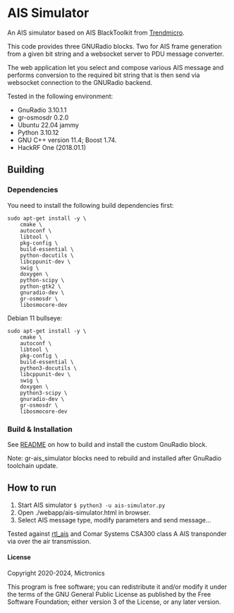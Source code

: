 # AIS Simulator

An AIS simulator based on AIS BlackToolkit from [Trendmicro](https://github.com/trendmicro/ais).

This code provides three GNURadio blocks. Two for AIS frame generation from a given bit string and
a websocket server to PDU message converter.

The web application let you select and compose various AIS message and performs conversion to the required bit string that is then send via websocket connection to the GNURadio backend.

Tested in the following environment:

- GnuRadio 3.10.1.1
- gr-osmosdr 0.2.0
- Ubuntu 22.04 jammy
- Python 3.10.12
- GNU C++ version 11.4; Boost 1.74.
- HackRF One (2018.01.1)

## Building

### Dependencies

You need to install the following build dependencies first:

```
sudo apt-get install -y \
    cmake \
    autoconf \
    libtool \
    pkg-config \
    build-essential \
    python-docutils \
    libcppunit-dev \
    swig \
    doxygen \
    python-scipy \
    python-gtk2 \
    gnuradio-dev \
    gr-osmosdr \
    libosmocore-dev
```

Debian 11 bullseye:

```
sudo apt-get install -y \
    cmake \
    autoconf \
    libtool \
    pkg-config \
    build-essential \
    python3-docutils \
    libcppunit-dev \
    swig \
    doxygen \
    python3-scipy \
    gnuradio-dev \
    gr-osmosdr \
    libosmocore-dev
```

### Build & Installation

See [README](gr-ais_simulator/README.md) on how to build and install the custom GnuRadio block.

Note: gr-ais_simulator blocks need to rebuild and installed after GnuRadio toolchain update.

## How to run

1. Start AIS simulator `$ python3 -u ais-simulator.py`
2. Open ./webapp/ais-simulator.html in browser.
3. Select AIS message type, modify parameters and send message...

Tested against [rtl_ais](https://github.com/dgiardini/rtl-ais) and Comar Systems CSA300
class A AIS transponder via over the air transmission.

#### License

Copyright 2020-2024, Mictronics

This program is free software; you can redistribute it and/or
modify it under the terms of the GNU General Public License
as published by the Free Software Foundation; either version 3
of the License, or any later version.
